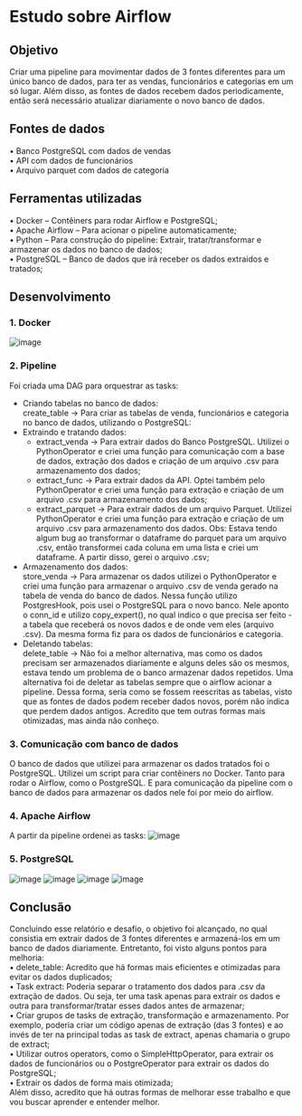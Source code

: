 # **Estudo sobre Airflow**
## **Objetivo**
Criar uma pipeline para movimentar dados de 3 fontes diferentes para um único banco de dados, para ter as vendas, funcionários e categorias em um só lugar. Além disso, as fontes de dados recebem dados periodicamente, então será necessário atualizar diariamente o novo banco de dados.
## **Fontes de dados**  
•	Banco PostgreSQL com dados de vendas  
•	API com dados de funcionários  
•	Arquivo parquet com dados de categoria  
## **Ferramentas utilizadas**  
•	Docker – Contêiners para rodar Airflow e PostgreSQL;   
•	Apache Airflow – Para acionar o pipeline automaticamente;  
•	Python – Para construção do pipeline: Extrair, tratar/transformar e armazenar os dados no banco de dados;  
•	PostgreSQL – Banco de dados que irá receber os dados extraídos e tratados;  
## **Desenvolvimento** 
### 1. Docker ###
![image](https://github.com/luanornelas21/airflow/assets/101593894/5da12578-f4b4-4aa6-8ed6-58848729c42f)
### 2. Pipeline ###
Foi criada uma DAG para orquestrar as tasks:
- Criando tabelas no banco de dados:  
	create_table -> Para criar as tabelas de venda, funcionários e categoria no banco de dados, utilizando o PostgreSQL:
- Extraindo e tratando dados:
  - extract_venda -> Para extrair dados do Banco PostgreSQL. Utilizei o PythonOperator e criei uma função para comunicação com a base de dados, extração dos dados e criação de um arquivo .csv para armazenamento dos dados;
  - extract_func -> Para extrair dados da API. Optei também pelo PythonOperator e criei uma função para extração e criação de um arquivo .csv para armazenamento dos dados;
  - extract_parquet -> Para extrair dados de um arquivo Parquet. Utilizei PythonOperator e criei uma função para extração e criação de um arquivo .csv para armazenamento dos dados. Obs: Estava tendo algum bug ao transformar o dataframe do parquet para um arquivo .csv, então transformei cada coluna em uma lista e criei um dataframe. A partir disso, gerei o arquivo .csv;
- Armazenamento dos dados:  
  store_venda -> Para armazenar os dados utilizei o PythonOperator e criei uma função para armazenar o arquivo .csv de venda gerado na tabela de venda do banco de dados. Nessa função utilizo PostgresHook, pois usei o PostgreSQL para o novo banco. Nele aponto o conn_id e utilizo copy_expert(), no qual indico o que precisa ser feito - a tabela que receberá os novos dados e de onde vem eles (arquivo .csv).
  Da mesma forma fiz para os dados de funcionários e categoria.
- Deletando tabelas:  
  delete_table -> Não foi a melhor alternativa, mas como os dados precisam ser armazenados diariamente e alguns deles são os mesmos, estava tendo um problema de o banco armazenar dados repetidos. Uma alternativa foi de deletar as tabelas sempre que o airflow acionar a pipeline. Dessa forma, seria como se fossem reescritas as tabelas, visto que as fontes de dados podem receber dados novos, porém não indica que perdem dados antigos. Acredito que tem outras formas mais otimizadas, mas ainda não conheço.
### 3. Comunicação com banco de dados ###
O banco de dados que utilizei para armazenar os dados tratados foi o PostgreSQL. Utilizei um script para criar contêiners no Docker. Tanto para rodar o Airflow, como o PostgreSQL. E para comunicação da pipeline com o banco de dados para armazenar os dados nele foi por meio do airflow.
### 4. Apache Airflow ###
A partir da pipeline ordenei as tasks:
![image](https://github.com/luanornelas21/airflow/assets/101593894/0c165fd3-3936-4ed0-97c3-cd1608d3af36)
### 5. PostgreSQL ### 
![image](https://github.com/luanornelas21/airflow/assets/101593894/b9c6e7e5-1f7b-49b5-b2bc-d44a43268dca)
![image](https://github.com/luanornelas21/airflow/assets/101593894/b4d4588f-e5be-4f19-9a4a-fce6c2b2ff2a)
![image](https://github.com/luanornelas21/airflow/assets/101593894/e46d01bc-ac38-4dda-b8d1-8be14f1021f2)
![image](https://github.com/luanornelas21/airflow/assets/101593894/a15b0940-e2ff-4d0f-b77d-305d37acc138)
## Conclusão ##
Concluindo esse relatório e desafio, o objetivo foi alcançado, no qual consistia em extrair dados de 3 fontes diferentes e armazená-los em um banco de dados diariamente. 
Entretanto, foi visto alguns pontos para melhoria:  
   •	delete_table: Acredito que há formas mais eficientes e otimizadas para evitar os dados duplicados;     
   •	Task extract: Poderia separar o tratamento dos dados para .csv da extração de dados. Ou seja, ter uma task apenas para extrair os dados e outra para transformar/tratar esses dados antes de armazenar;  
   •	Criar grupos de tasks de extração, transformação e armazenamento. Por exemplo, poderia criar um código apenas de extração (das 3 fontes) e ao invés de ter na principal todas as task de extract, apenas chamaria o grupo de extract;  
   •	Utilizar outros operators, como o SimpleHttpOperator, para extrair os dados de funcionários ou o PostgreOperator para extrair os dados do PostgreSQL;  
   •	Extrair os dados de forma mais otimizada;  
Além disso, acredito que há outras formas de melhorar esse trabalho e que vou buscar aprender e entender melhor.

